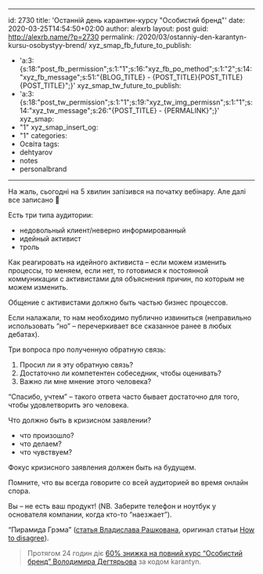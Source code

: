   ---
id: 2730
title: 'Останній день карантин-курсу "Особистий бренд"'
date: 2020-03-25T14:54:50+02:00
author: alexrb
layout: post
guid: http://alexrb.name/?p=2730
permalink: /2020/03/ostanniy-den-karantyn-kursu-osobystyy-brend/
xyz_smap_fb_future_to_publish:
  - 'a:3:{s:18:"post_fb_permission";s:1:"1";s:16:"xyz_fb_po_method";s:1:"2";s:14:"xyz_fb_message";s:51:"{BLOG_TITLE} - {POST_TITLE}{POST_TITLE}{POST_TITLE}";}'
xyz_smap_tw_future_to_publish:
  - 'a:3:{s:18:"post_tw_permission";s:1:"1";s:19:"xyz_tw_img_permissn";s:1:"1";s:14:"xyz_tw_message";s:26:"{POST_TITLE} - {PERMALINK}";}'
xyz_smap:
  - "1"
xyz_smap_insert_og:
  - "1"
categories:
  - Освіта
tags:
  - dehtyarov
  - notes
  - personalbrand
---
На жаль, сьогодні на 5 хвилин запізився на початку вебінару. Але далі все записано 🙂

Есть три типа аудитории:

  * недовольный клиент/неверно информированный
  * идейный активист
  * троль

Как реагировать на идейного активиста &#8211; если можем изменить процессы, то меняем, если нет, то готовимся к постоянной коммуникации с активистами для объяснения причин, по которым не можем изменить.

Общение с активистами должно быть частью бизнес процессов.

Если налажали, то нам необходимо публично извиниться (неправильно использовать &#8220;но&#8221; &#8211; перечеркивает все сказанное ранее в любых дебатах).

Три вопроса про полученную обратную связь:

  1. Просил ли я эту обратную связь?
  2. Достаточно ли компетентен собеседник, чтобы оценивать?
  3. Важно ли мне мнение этого человека?

&#8220;Спасибо, учтем&#8221; &#8211; такого ответа часто бывает достаточно для того, чтобы удовлетворить эго человека.

Что должно быть в кризисном заявлении?

  * что произошло?
  * что делаем?
  * что чувствуем?

Фокус кризисного заявления должен быть на будущем.

Помните, что вы всегда говорите со всей аудиторией во время онлайн спора.

Вы &#8211; не есть ваш продукт! (NB. Заберите телефон и ноутбук у основателя компании, когда кто-то &#8220;наезжает&#8221;).

&#8220;Пирамида Грэма&#8221; ([статья Владислава Рашкована](https://www.pravda.com.ua/rus/columns/2019/04/19/7212729/), оригинал статьи [How to disagree](http://www.paulgraham.com/disagree.html)).

<blockquote class="wp-block-quote">
  <p>
    Протягом 24 годин діє <a href="https://www.personalbrand.com.ua/?utm_source=webinar&utm_medium=chat&utm_campaign=60-quarantine">60% знижка на повний курс &#8220;Особистий бренд&#8221; Володимира Дегтярьова</a> за кодом karantyn.
  </p>
</blockquote>
